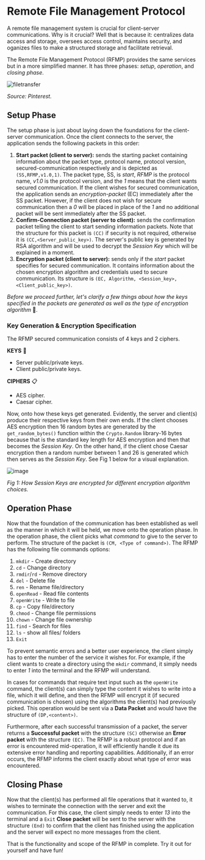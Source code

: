 # Remote File Management Protocol

A remote file management system is crucial for client-server communications. Why is it crucial? Well that is because it: centralizes data access and storage, oversees access control, maintains security, and oganizes files to make a structured storage and facilitate retrieval.

The Remote File Management Protocol (RFMP) provides the same services but in a more simplified manner. It has three phases: _setup_, _operation_, and _closing phase_.

![filetransfer](https://github.com/user-attachments/assets/b1c5b520-e6e4-43b4-b606-85c9ec80cdc2)

_Source: Pinterest._

##  Setup Phase

The setup phase is just about laying down the foundations for the client-server communication. Once the client connects to the server, the application sends the following packets in this order:
1) **Start packet (client to server):** sends the starting packet containing information about the packet type, protocol name, protocol version, secured-communication respectively and is depicted as `(SS,RFMP,v1.0,1)`. The packet type, SS, is _start_, _RFMP_ is the protocol name, _v1.0_ is the protocol version, and the _1_ means that the client wants secured communication. If the client wishes for secured communication, the application sends an _encryption-packet_ (EC) immediately after the SS packet. However, if the client does not wish for secure communication then a _0_ will be placed in place of the _1_ and no additional packet will be sent immediately after the SS packet.
2) **Confirm-Connection packet (server to client):** sends the confirmation packet telling the client to start sending information packets. Note that the structure for this packet is `(CC)` if security is not required, otherwise it is `(CC,<Server_public_key>)`. The server's public key is generated by RSA algorithm and will be used to decrypt the _Session Key_ which will be explained in a moment.
3) **Encryption packet (client to server):** sends only if the _start_ packet specifies for secured communication. It contains information about the chosen encryption algorithm and credentials used to secure communication. Its structure is `(EC, Algorithm, <Session_key>, <Client_public_key>)`.

_Before we proceed further, let's clarify a few things about how the keys specified in the packets are generated as well as the type of encryption algorithm_ 🔐.

### Key Generation & Encryption Specification

The RFMP secured communication consists of 4 keys and 2 ciphers.

**KEYS** 🔑
- Server public/private keys.
- Client public/private keys.

**CIPHERS** 📋
- AES cipher.
- Caesar cipher.

Now, onto how these keys get generated. Evidently, the server and client(s) produce their respective keys from their own ends. If the client chooses AES encryption then 16 random bytes are generated by the `get_random_bytes()` function within the `Crypto.Random` library-16 bytes because that is the standard key length for AES encryption and then that becomes the _Session Key_. On the other hand, if the client chose Caesar encryption then a random number between 1 and 26 is generated which then serves as the _Session Key_. See Fig 1 below for a visual explanation.

![image](https://github.com/user-attachments/assets/749c9394-275b-4c0d-83cc-4caca3c131fa)

_Fig 1: How Session Keys are encrypted for different encryption algorithm choices._


##  Operation Phase

Now that the foundation of the communication has been established as well as the manner in which it will be held, we move onto the operation phase. In the operation phase, the client picks what _command_ to give to the server to perform. The structure of the packet is `(CM, <Type of command>)`. The RFMP has the following file commands options:
1. `mkdir` - Create directory
2. `cd` - Change directory
3. `rmdir`/`rd` - Remove directory
4. `del` - Delete file
5. `ren` - Rename file/directory
6. `openRead` - Read file contents
7. `openWrite` - Write to file
8. `cp` - Copy file/directory
9. `chmod` - Change file permissions
10. `chown` - Change file ownership
11. `find` - Search for files
12. `ls` - show all files/ folders
13. `Exit`

To prevent semantic errors and a better user experience, the client simply has to enter the number of the service it wishes for. For example, if the client wants to create a directory using the `mkdir` command, it simply needs to enter _1_ into the terminal and the RFMP will understand.

In cases for commands that require text input such as the `openWrite` command, the client(s) can simply type the content it wishes to write into a file, which it will define, and then the RFMP will encrypt it (if secured communication is chosen) using the algorithms the client(s) had previously picked. This operation would be sent via a **Data Packet** and would have the structure of `(DP,<content>)`.

Furthermore, after each successful transmission of a packet, the server returns a **Successful packet** with the structure `(SC)` otherwise an **Error packet** with the structure `(EC)`. The RFMP is a robust protocol and if an error is encountered mid-operation, it will efficiently handle it due its extensive error handling and reporting capabilities. Additionally, if an error occurs, the RFMP informs the client exactly about what type of error was encountered.

##  Closing Phase

Now that the client(s) has performed all file operations that it wanted to, it wishes to terminate the connection with the server and exit the communication. For this case, the client simply needs to enter _13_ into the terminal and a `Exit` **Close packet** will be sent to the server with the structure `(End)` to confirm that the client has finished using the application and the server will expect no more messages from the client. 

That is the functionality and scope of the RFMP in complete. Try it out for yourself and have fun!
